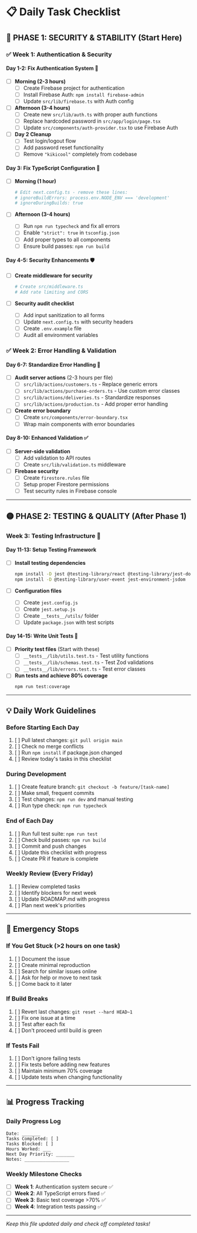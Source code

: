 # 📋 Daily Task Checklist

## 🔴 **PHASE 1: SECURITY & STABILITY** (Start Here)

### ✅ **Week 1: Authentication & Security**

#### **Day 1-2: Fix Authentication System** 🚨
- [ ] **Morning (2-3 hours)**
  - [ ] Create Firebase project for authentication
  - [ ] Install Firebase Auth: `npm install firebase-admin`
  - [ ] Update `src/lib/firebase.ts` with Auth config
  
- [ ] **Afternoon (3-4 hours)**  
  - [ ] Create new `src/lib/auth.ts` with proper auth functions
  - [ ] Replace hardcoded password in `src/app/login/page.tsx`
  - [ ] Update `src/components/auth-provider.tsx` to use Firebase Auth
  
- [ ] **Day 2 Cleanup**
  - [ ] Test login/logout flow
  - [ ] Add password reset functionality
  - [ ] Remove `"kikicool"` completely from codebase

#### **Day 3: Fix TypeScript Configuration** 🔧
- [ ] **Morning (1 hour)**
  ```bash
  # Edit next.config.ts - remove these lines:
  # ignoreBuildErrors: process.env.NODE_ENV === 'development'
  # ignoreDuringBuilds: true
  ```
  
- [ ] **Afternoon (3-4 hours)**
  - [ ] Run `npm run typecheck` and fix all errors
  - [ ] Enable `"strict": true` in `tsconfig.json`
  - [ ] Add proper types to all components
  - [ ] Ensure build passes: `npm run build`

#### **Day 4-5: Security Enhancements** 🛡️
- [ ] **Create middleware for security**
  ```bash
  # Create src/middleware.ts
  # Add rate limiting and CORS
  ```
  
- [ ] **Security audit checklist**
  - [ ] Add input sanitization to all forms
  - [ ] Update `next.config.ts` with security headers
  - [ ] Create `.env.example` file
  - [ ] Audit all environment variables

### ✅ **Week 2: Error Handling & Validation**

#### **Day 6-7: Standardize Error Handling** 🚫
- [ ] **Audit server actions** (2-3 hours per file)
  - [ ] `src/lib/actions/customers.ts` - Replace generic errors
  - [ ] `src/lib/actions/purchase-orders.ts` - Use custom error classes
  - [ ] `src/lib/actions/deliveries.ts` - Standardize responses
  - [ ] `src/lib/actions/production.ts` - Add proper error handling

- [ ] **Create error boundary** 
  - [ ] Create `src/components/error-boundary.tsx`
  - [ ] Wrap main components with error boundaries

#### **Day 8-10: Enhanced Validation** ✅
- [ ] **Server-side validation**
  - [ ] Add validation to API routes
  - [ ] Create `src/lib/validation.ts` middleware
  
- [ ] **Firebase security**
  - [ ] Create `firestore.rules` file
  - [ ] Setup proper Firestore permissions
  - [ ] Test security rules in Firebase console

---

## 🟡 **PHASE 2: TESTING & QUALITY** (After Phase 1)

### **Week 3: Testing Infrastructure** 🧪

#### **Day 11-13: Setup Testing Framework**
- [ ] **Install testing dependencies**
  ```bash
  npm install -D jest @testing-library/react @testing-library/jest-dom
  npm install -D @testing-library/user-event jest-environment-jsdom
  ```

- [ ] **Configuration files**
  - [ ] Create `jest.config.js`
  - [ ] Create `jest.setup.js` 
  - [ ] Create `__tests__/utils/` folder
  - [ ] Update `package.json` with test scripts

#### **Day 14-15: Write Unit Tests** 📝
- [ ] **Priority test files** (Start with these)
  - [ ] `__tests__/lib/utils.test.ts` - Test utility functions
  - [ ] `__tests__/lib/schemas.test.ts` - Test Zod validations
  - [ ] `__tests__/lib/errors.test.ts` - Test error classes

- [ ] **Run tests and achieve 80% coverage**
  ```bash
  npm run test:coverage
  ```

---

## 💡 **Daily Work Guidelines**

### **Before Starting Each Day**
1. [ ] Pull latest changes: `git pull origin main`
2. [ ] Check no merge conflicts
3. [ ] Run `npm install` if package.json changed
4. [ ] Review today's tasks in this checklist

### **During Development**
1. [ ] Create feature branch: `git checkout -b feature/[task-name]`
2. [ ] Make small, frequent commits
3. [ ] Test changes: `npm run dev` and manual testing
4. [ ] Run type check: `npm run typecheck`

### **End of Each Day**
1. [ ] Run full test suite: `npm run test`
2. [ ] Check build passes: `npm run build`
3. [ ] Commit and push changes
4. [ ] Update this checklist with progress
5. [ ] Create PR if feature is complete

### **Weekly Review (Every Friday)**
1. [ ] Review completed tasks
2. [ ] Identify blockers for next week
3. [ ] Update ROADMAP.md with progress
4. [ ] Plan next week's priorities

---

## 🚨 **Emergency Stops**

### **If You Get Stuck (>2 hours on one task)**
1. [ ] Document the issue
2. [ ] Create minimal reproduction
3. [ ] Search for similar issues online
4. [ ] Ask for help or move to next task
5. [ ] Come back to it later

### **If Build Breaks**
1. [ ] Revert last changes: `git reset --hard HEAD~1`
2. [ ] Fix one issue at a time
3. [ ] Test after each fix
4. [ ] Don't proceed until build is green

### **If Tests Fail**
1. [ ] Don't ignore failing tests
2. [ ] Fix tests before adding new features
3. [ ] Maintain minimum 70% coverage
4. [ ] Update tests when changing functionality

---

## 📊 **Progress Tracking**

### **Daily Progress Log**
```
Date: _______
Tasks Completed: [ ]
Tasks Blocked: [ ]
Hours Worked: ___
Next Day Priority: _______
Notes: _________________
```

### **Weekly Milestone Checks**
- [ ] **Week 1**: Authentication system secure ✅
- [ ] **Week 2**: All TypeScript errors fixed ✅  
- [ ] **Week 3**: Basic test coverage >70% ✅
- [ ] **Week 4**: Integration tests passing ✅

---

*Keep this file updated daily and check off completed tasks!*